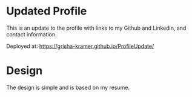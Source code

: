# Updated Profile

This is an update to the profile with links to my Github and Linkedin, and contact information.

Deployed at: https://grisha-kramer.github.io/ProfileUpdate/


# Design

The design is simple and is based on my resume.